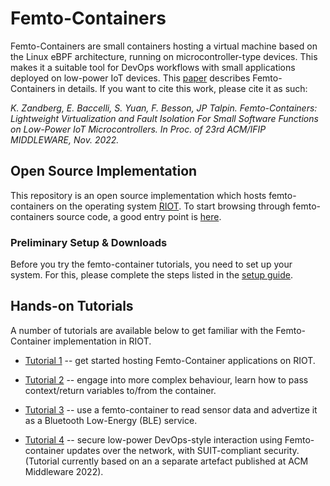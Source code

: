 # Femto-Containers

Femto-Containers are small containers hosting a virtual machine based on the Linux eBPF architecture, running on microcontroller-type devices. This makes it a suitable tool for DevOps workflows with small applications deployed on low-power IoT devices.
This [paper](https://dl.acm.org/doi/pdf/10.1145/3528535.3565242) describes Femto-Containers in details. If you want to cite this work, please cite it as such: 

*K. Zandberg, E. Baccelli, S. Yuan, F. Besson, JP Talpin. Femto-Containers: Lightweight Virtualization and Fault Isolation For Small Software Functions on Low-Power IoT Microcontrollers. In Proc. of 23rd ACM/IFIP MIDDLEWARE, Nov. 2022.*

## Open Source Implementation 

This repository is an open source implementation which hosts femto-containers on the operating system [RIOT](https://github.com/RIOT-OS/RIOT/). 
To start browsing through femto-containers source code, a good entry point is [here](https://github.com/bergzand/RIOT/tree/90c82c0cdf241b8c238f5d2946d5dfb519d8904b/examples/rbpf_sched).


### Preliminary Setup & Downloads

Before you try the femto-container tutorials, you need to set up your system. For this, please complete the steps listed in the [setup guide](https://github.com/future-proof-iot/Femto-Container_tutorials/tree/main/setup).


## Hands-on Tutorials

A number of tutorials are available below to get familiar with the
Femto-Container implementation in RIOT.


- [Tutorial 1] -- get started hosting Femto-Container applications on RIOT.

- [Tutorial 2] -- engage into more complex behaviour, learn how to pass context/return variables to/from the container.

- [Tutorial 3] -- use a femto-container to read sensor data and advertize it as a Bluetooth Low-Energy (BLE) service.

- [Tutorial 4] -- secure low-power DevOps-style interaction using Femto-container updates over the network, with SUIT-compliant security. (Tutorial currently based on an a separate artefact published at ACM Middleware 2022).

[Tutorial 1]: https://github.com/future-proof-iot/Femto-Container_tutorials/tree/main/tutorial_1
[Tutorial 2]: https://github.com/future-proof-iot/Femto-Container_tutorials/tree/main/tutorial_2
[Tutorial 3]: https://github.com/future-proof-iot/Femto-Container_tutorials/tree/main/tutorial_3
[Tutorial 4]: https://github.com/future-proof-iot/Femto-Container_tutorials/tree/main/tutorial_4
